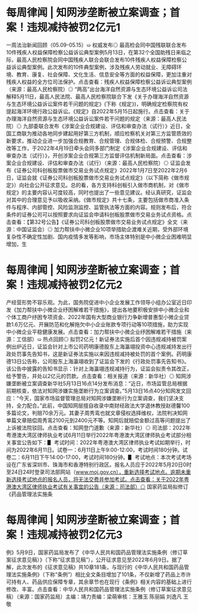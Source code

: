 # 每周律闻 | 知网涉垄断被立案调查；首案！违规减持被罚2亿元1

一周法治新闻回顾（05.09-05.15）➯ 权威发布◎ 最高检会同中国残联联合发布10件残疾人权益保障检察公益诉讼典型案例5月13日，在第32个全国助残日来临之际，最高人民检察院会同中国残疾人联合会联合发布10件残疾人权益保障检察公益诉讼典型案例。此次发布的10件典型案例，涉及残疾人劳动就业、无障碍环境、教育、康复、社会保障、文化生活、信息安全等方面的权益保障，更加注重对残疾人权益的全方位司法保护。点击查看：残疾人权益保障检察公益诉讼典型案例（来源：最高人民检察院）◎ “两高”出台海洋自然资源与生态环境公益诉讼司法解释5月11日，最高人民法院、最高人民检察院联合下发《关于办理海洋自然资源与生态环境公益诉讼案件若干问题的规定》(下称《规定》)，明确规定检察院有权提起海洋环境行政公益诉讼。《规定》自2022年5月15日起施行。点击查看：关于办理海洋自然资源与生态环境公益诉讼案件若干问题的规定（来源：最高人民法院）◎ 九部委联合发布《涉案企业合规建设、评估和审查办法（试行）》近日，全国工商联为推动各地同步建起用好第三方机制，顺应检察机关对第三方监管质效的新要求，推动企业进一步加强合规教育、合规管理、合规体检、合规预警、合规整改等工作，于2022年4月19日牵头会同多部门制定《涉案企业合规建设、评估和审查办法（试行）》，开创涉案企业合规第三方监督评估机制新局面。点击查看：涉案企业合规建设、评估和审查办法（试行）（来源：最高人民检察院）◎ 证监会发布《证券公司科创板股票做市交易业务试点规定》2022年1月7日至2022年2月6日，证监会就《证券公司科创板股票做市交易业务试点规定》（以下简称《做市规定》）向社会公开征求意见。总的看，各方支持科创板引入做市商机制，对《做市规定》的主要内容认可度较高，同时也提出了一些意见建议。经认真研究，证监会对其中的合理意见予以吸收采纳。《做市规定》共十七条，主要包括做市商准入条件与程序、内部管控、风险监测监控、监管执法等方面的内容。规则发布后，符合条件的证券公司可以按照要求向证监会申请科创板股票做市交易业务试点资格。点击查看：【第32号公告】《证券公司科创板股票做市交易业务试点规定》全文（来源：中国证监会）◎ 加力帮扶中小微企业10项举措助企渡难关近期，受外部环境复杂性不确定性加剧、国内疫情多发等影响，市场主体特别是中小微企业困难明显增加，生

# 每周律闻 | 知网涉垄断被立案调查；首案！违规减持被罚2亿元2

产经营形势不容乐观。为此，国务院促进中小企业发展工作领导小组办公室近日印发《加力帮扶中小微企业纾困解难若干措施》，提出各地要积极安排中小微企业和个体工商户纾困专项资金、2022年国有大型商业银行力争新增普惠型小微企业贷款1.6万亿元、开展防范和化解拖欠中小企业账款专项行动等10项措施，助力实现中小微企业平稳健康发展。点击查看：加力帮扶中小微企业纾困解难若干措施（来源：工信部）➯ 热点回顾◎ 拟罚2亿元！新证券法实施后首个因违规减持被罚案例出炉近日，证监会针对上市公司药明康德股东上海瀛翊投资中心违规减持发出行政处罚事先告知书，这是新证券法实施以来因违规减持被处罚的首个案例。药明康德13日公告称，公司股东上海瀛翊收到了证监会下发的《行政处罚事先告知书》。该公告中披露的告知书显示：针对上海瀛翊违规减持行为，证监会拟责令其改正，给予警告，并处以2亿元的罚款。点击查看：相关报道（来源：新华社）◎ 知网涉嫌垄断被立案调查新华社5月13日16点14分发布消息：“近日，市场监管总局根据前期核查，依法对知网涉嫌实施垄断行为立案调查。”5月13日16点40分知网发文回应：“今天，国家市场监督管理总局对知网涉嫌垄断行为立案调查，我们坚决支持，全力配合。”此前，中国知网层擅自收录中南财经政法大学退休教授赵德馨100多篇论文，判赔70余万元。其妻子周秀鸾也就文章侵权选择维权，法院判决知网单篇文章赔偿周秀鸾2100元到2400元不等。知网后就赔偿金额过高等问题提出了上诉被法院驳回。点击查看：知网登门道歉（来源：新华社）◎ 司法部：2022年粤港澳大湾区律师执业考试6月11日举行2022年粤港澳大湾区律师执业考试部分相关事宜公告如下：▋ 考试时间：2022年粤港澳大湾区律师执业考试如期举行，时间为2022年6月11日。试卷一：6月11日上午9:00-12:00，考试时间180分钟。试卷二：6月11日下午14:00-17:00，考试时间180分钟。▋ 考试地点：本次考试考场设在广东省深圳市、珠海市和香港特别行政区。报名人员应于2022年5月20日0时至24日24时登录司法部网站（www.moj.gov.cn），重新选择考试地点。逾期未重新选择考试地点的报名人员，将无法交费并参加考试。点击查看：关于2022年粤港澳大湾区律师执业考试有关事宜的公告（来源：司法部）◎ 国家药监局拟修订《药品管理法实施条

# 每周律闻 | 知网涉垄断被立案调查；首案！违规减持被罚2亿元3

例》5月9日，国家药监局发布了《中华人民共和国药品管理法实施条例（修订草案征求意见稿）》（下称“征求意见稿”），公开征求意见至2022年6月9日。据了解，此次发布的《征求意见稿》共10章181条，与现行的《中华人民共和国药品管理法实施条例》（下称“条例”）相比全文条目增加了101条，不仅新增了药品上市许可持有人、药品供应保障专章，其余章节也在现行《条例》相关内容的基础上进行修改、丰富。点击查看：中华人民共和国药品管理法实施条例（修订草案征求意见稿）（来源：国家药监局）主编：靖力责编：梁萌审核：王雅玉 陈丽娟 刘逸凡 王敬

